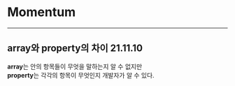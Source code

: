 # Momentum
---
## array와 property의 차이 21.11.10
**array**는 안의 항목들이 무엇을 말하는지 알 수 없지만 </br>
**property**는 각각의 항목이 무엇인지 개발자가 알 수 있다.
